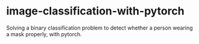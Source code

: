 # image-classification-with-pytorch
Solving a binary classification problem to detect whether a person wearing a mask properly, with pytorch.
